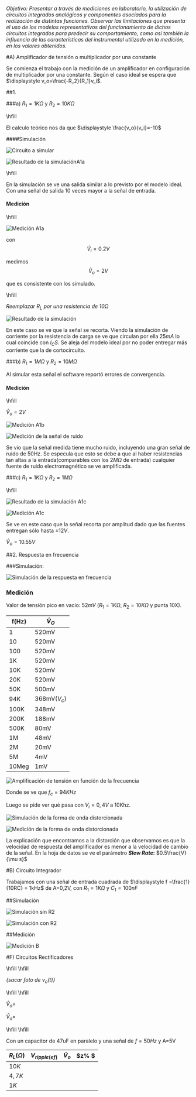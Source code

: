 *Objetivo: Presentar a través de mediciones en laboratorio, la utilización de circuitos integrados analógicos y componentes asociados para la realización de distintas funciones. Observar las limitaciones que presenta el uso de los modelos representativos del funcionamiento de dichos circuitos integrados para predecir su comportamiento, como así también la influencia de las características del instrumental utilizado en la medición, en los valores obtenidos.*

#A) Amplificador de tensión o multiplicador por una constante

Se comienza el trabajo con la medición de un amplificador en configuración de multiplicador por una constante. Según el caso ideal se espera que $\displaystyle v_o=\frac{-R_2}{R_1}v_i$. 


##1.  

###a)	$R_1 = 1K\Omega$ y $R_2 = 10 K\Omega$
		
\hfill

El calculo teórico nos da que $\displaystyle \frac{v_o}{v_i}=-10$

####Simulación

![Circuito a simular](img/CsimA1.png)

![Resultado de la simulaciónA1a](img/SimA1a.png)

\hfill

En la simulación se ve una salida similar a lo previsto por el modelo ideal. Con una señal de salida 10 veces mayor a la señal de entrada.

#### Medición

\hfill

![Medición A1a](img/A1a.jpeg)

con $$\hat{V}_i = 0.2V$$

medimos $$\hat{V}_o = 2V$$

que es consistente con los simulado.

\hfill

*Reemplazar $R_L$ por una resistencia de $10\Omega$*

![Resultado de la simulación](img/SimA110.png)

En este caso se ve que la señal se recorta. Viendo la simulación de corriente por la resistencia de carga se ve que circulan por ella $25mA$ lo cual coincide con $I_CS$. Se aleja del modelo ideal por no poder entregar más corriente que la de cortocircuito.

###b)  $R_1 = 1M\Omega$ y $R_2 = 10 M\Omega$
        
Al simular esta señal el software reportó errores de convergencia.

#### Medición

\hfill

$\hat{V}_o = 2V$

![Medición A1b](img/A1b.jpeg)

![Medición de la señal de ruido](img/A1bb.jpeg)

Se vio que la señal medida tiene mucho ruido, incluyendo una gran señal de ruido de 50Hz. Se especula que esto se debe a que al haber resistencias tan altas a la entrada(comparables con los $2M\Omega$ de entrada) cualquier fuente de ruido electromagnético se ve amplificada.

###c)  $R_1 = 1K\Omega$ y $R_2 = 1M\Omega$

\hfill

![Resultado de la simulación A1c](img/SimA1c.png)

![Medición A1c](img/A1c.jpeg)

Se ve en este caso que la señal recorta por amplitud dado que las fuentes entregan sólo hasta $±12V$.

$\hat{V}_o =10.55V$


##2. Respuesta en frecuencia

###Simulación:

![Simulación de la respuesta en frecuencia](img/SimA2.png)

### Medición

Valor de tensión pico en vacío: $52mV$	($R_1 = 1K\Omega$, $R_2 = 10K\Omega$ y punta 10X).


|f(Hz)|  $\hat{V}_O$|
|-----|-------------|
|    1|        520mV|
|   10|        520mV|
|  100|        520mV|
|   1K|        520mV|
|  10K|        520mV|
|  20K|        520mV|
|  50K|        500mV| 
|  94K| 368mV($V_c$)|
| 100K|        348mV|
| 200K|        188mV|
| 500K|         80mV|
|   1M|         48mV|
|   2M|         20mV|
|   5M|          4mV|
|10Meg|          1mV|


![Amplificación de tensión en función de la frecuencia](img/plotdefrecuencias.png)

Donde se ve que $f_c=94KHz$


Luego se pide ver qué pasa con $V_i=0,4V$ a 10Khz.

![Simulación de la forma de onda distorcionada](img/SimA2b.png)

![Medición de la forma de onda distorcionada](img/A2b.jpeg)

La explicación que encontramos a la distorción que observamos es que la velocidad de respuesta del amplificador es menor a la velocidad de cambio de la señal. En la hoja de datos se ve el parámetro ***Slew Rate*:** $0.5\frac{V}{\mu s}$



#B) Circuito Integrador


Trabajamos con una señal de entrada cuadrada de $\displaystyle f =\frac{1}{10RC} = 1kHz$ de A=0,2V, con $R_1=1K\Omega$ y $C_1 = 100 nF$

##Simulación

![Simulación sin R2](img/SimB.png)

![Simulación con R2](img/SimB2.png)

##Medición

![Medición B](img/B)


#F) Circuitos Rectificadores

\hfill
\hfill

*{sacar foto de $v_o (t)$}*

\hfill
\hfill

$\hat{V}_o=$

$\bar{V}_o=$

\hfill
\hfill

Con un capacitor de 47uF en paralelo y una señal de $f=50Hz$ y A=5V

|$R_L(\Omega)$ | $V_{ripple(ef)}$ | $\bar{V}_o$ | $z\% $|
|-|-|-|-|
|$10K$| | | |
|$4,7K$ | | | |
|$1K$| | | |
